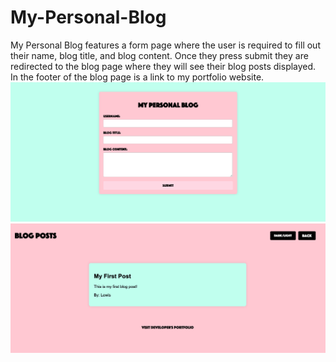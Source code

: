 # My-Personal-Blog
My Personal Blog features a form page where the user is required to fill out their name, blog title, and blog content. Once they press submit they are redirected to the blog page where they will see their blog posts displayed. In the footer of the blog page is a link to my portfolio website.
![alt text](image-1.png)
![alt text](image.png)
